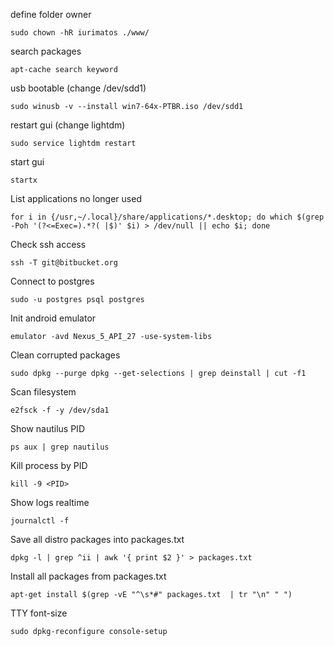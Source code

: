 define folder owner
```
sudo chown -hR iurimatos ./www/
```

search packages
```
apt-cache search keyword
```

usb bootable (change /dev/sdd1)
```
sudo winusb -v --install win7-64x-PTBR.iso /dev/sdd1
```

restart gui (change lightdm)
```
sudo service lightdm restart
```

start gui
```
startx
```

List applications no longer used
```
for i in {/usr,~/.local}/share/applications/*.desktop; do which $(grep -Poh '(?<=Exec=).*?( |$)' $i) > /dev/null || echo $i; done
```

Check ssh access
```
ssh -T git@bitbucket.org
```

Connect to postgres
```
sudo -u postgres psql postgres
```

Init android emulator
```
emulator -avd Nexus_5_API_27 -use-system-libs
```

Clean corrupted packages
```
sudo dpkg --purge dpkg --get-selections | grep deinstall | cut -f1
```

Scan filesystem
```
e2fsck -f -y /dev/sda1
```

Show nautilus PID
```
ps aux | grep nautilus
```

Kill process by PID
```
kill -9 <PID>
```

Show logs realtime
```
journalctl -f
```

Save all distro packages into packages.txt
```
dpkg -l | grep ^ii | awk '{ print $2 }' > packages.txt
```

Install all packages from packages.txt
```
apt-get install $(grep -vE "^\s*#" packages.txt  | tr "\n" " ")
```

TTY font-size
```
sudo dpkg-reconfigure console-setup
```